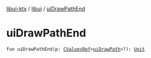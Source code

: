 [libui-ktx](../index.md) / [libui](index.md) / [uiDrawPathEnd](./ui-draw-path-end.md)

# uiDrawPathEnd

`fun uiDrawPathEnd(p: `[`CValuesRef`](../kotlinx.cinterop/-c-values-ref/index.md)`<`[`uiDrawPath`](ui-draw-path.md)`>?): `[`Unit`](https://kotlinlang.org/api/latest/jvm/stdlib/kotlin/-unit/index.html)